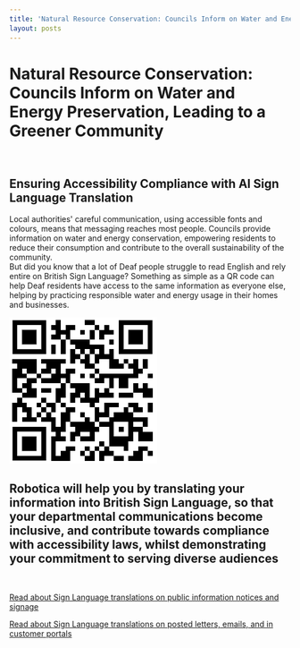 ```yaml
---
title: 'Natural Resource Conservation: Councils Inform on Water and Energy Preservation, Leading to a Greener Community'
layout: posts
---
```


# Natural Resource Conservation: Councils Inform on Water and Energy Preservation, Leading to a Greener Community

![]()

## Ensuring Accessibility Compliance with AI Sign Language Translation

Local authorities' careful communication, using accessible fonts and colours, means that messaging reaches most people.  Councils provide information on water and energy conservation, empowering residents to reduce their consumption and contribute to the overall sustainability of the community.  
But did you know that a lot of Deaf people struggle to read English and rely entire on British Sign Language?
Something as simple as a QR code can help Deaf residents have access to the same information as everyone else, helping by practicing responsible water and energy usage in their homes and businesses.

![QR Code](/posts/images/qr-contact.png)

## Robotica will help you by translating your information into British Sign Language, so that your departmental communications become inclusive, and contribute towards compliance with accessibility laws, whilst demonstrating your commitment to serving diverse audiences

<br/>

[Read about Sign Language translations on public information notices and signage](/solutions/gazette)

[Read about Sign Language translations on posted letters, emails, and in customer portals](/solutions/correspondent)
